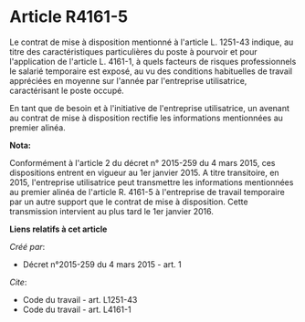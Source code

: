 # Article R4161-5

Le contrat de mise à disposition mentionné à l'article L. 1251-43 indique, au titre des caractéristiques particulières du
poste à pourvoir et pour l'application de l'article L. 4161-1, à quels facteurs de risques professionnels le salarié
temporaire est exposé, au vu des conditions habituelles de travail appréciées en moyenne sur l'année par l'entreprise
utilisatrice, caractérisant le poste occupé. 

En tant que de besoin et à l'initiative de l'entreprise utilisatrice, un avenant au contrat de mise à disposition rectifie
les informations mentionnées au premier alinéa.

**Nota:**

Conformément à l'article 2 du décret n° 2015-259 du 4 mars 2015, ces dispositions entrent en vigueur au 1er janvier 2015. A
titre transitoire, en 2015, l'entreprise utilisatrice peut transmettre les informations mentionnées au premier alinéa de
l'article R. 4161-5 à l'entreprise de travail temporaire par un autre support que le contrat de mise à disposition. Cette
transmission intervient au plus tard le 1er janvier 2016.

**Liens relatifs à cet article**

_Créé par_:

  - Décret n°2015-259 du 4 mars 2015 - art. 1

_Cite_:

  - Code du travail - art. L1251-43
  - Code du travail - art. L4161-1
